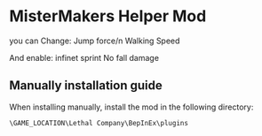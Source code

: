 # MisterMakers Helper Mod
you can Change:
Jump force/n
Walking Speed

And enable:
infinet sprint
No fall damage

## Manually installation guide
When installing manually, install the mod in the following directory:
```
\GAME_LOCATION\Lethal Company\BepInEx\plugins
```
